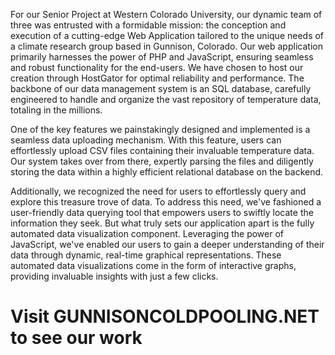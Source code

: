 For our Senior Project at Western Colorado University, our dynamic team of three was entrusted with a formidable mission: the conception and execution of a cutting-edge Web Application 
tailored to the unique needs of a climate research group based in Gunnison, Colorado. Our web application primarily harnesses the power of PHP and JavaScript, ensuring seamless and robust 
functionality for the end-users. We have chosen to host our creation through HostGator for optimal reliability and performance. The backbone of our data management system is an SQL database, 
carefully engineered to handle and organize the vast repository of temperature data, totaling in the millions.

One of the key features we painstakingly designed and implemented is a seamless data uploading mechanism. With this feature, users can effortlessly upload CSV files containing 
their invaluable temperature data. Our system takes over from there, expertly parsing the files and diligently storing the data within a highly efficient relational database on the backend.

Additionally, we recognized the need for users to effortlessly query and explore this treasure trove of data. To address this need, we've fashioned a user-friendly data querying tool that empowers
users to swiftly locate the information they seek. But what truly sets our application apart is the fully automated data visualization component. Leveraging the power of JavaScript, 
we've enabled our users to gain a deeper understanding of their data through dynamic, real-time graphical representations. These automated data visualizations come in the form of 
interactive graphs, providing invaluable insights with just a few clicks.

# Visit GUNNISONCOLDPOOLING.NET to see our work
